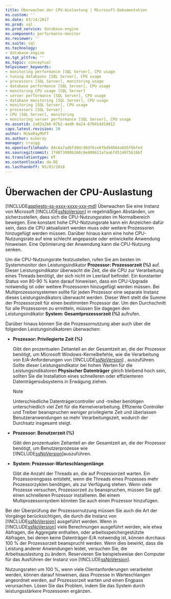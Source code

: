 ```yaml
---
title: Überwachen der CPU-Auslastung | Microsoft-Dokumentation
ms.custom: ''
ms.date: 03/14/2017
ms.prod: sql
ms.prod_service: database-engine
ms.component: performance-monitor
ms.reviewer: ''
ms.suite: sql
ms.technology:
- database-engine
ms.tgt_pltfrm: ''
ms.topic: conceptual
helpviewer_keywords:
- monitoring performance [SQL Server], CPU usage
- tuning databases [SQL Server], CPU usage
- processors [SQL Server], monitoring usage
- database performance [SQL Server], CPU usage
- monitoring CPU usage [SQL Server]
- server performance [SQL Server], CPU usage
- database monitoring [SQL Server], CPU usage
- monitoring [SQL Server], CPU usage
- processors [SQL Server]
- CPU [SQL Server], monitoring
- monitoring server performance [SQL Server], CPU usage
ms.assetid: 2a02a3b6-07b2-4ad0-8a24-670414d19812
caps.latest.revision: 20
author: MikeRayMSFT
ms.author: mikeray
manager: craigg
ms.openlocfilehash: 04c6a7ad6fd9dc98df6ce0fbd94884a8d5f6bfed
ms.sourcegitcommit: 1740f3090b168c0e809611a7aa6fd514075616bf
ms.translationtype: HT
ms.contentlocale: de-DE
ms.lasthandoff: 05/03/2018
---
```

# <a name="monitor-cpu-usage"></a>Überwachen der CPU-Auslastung
[!INCLUDE[appliesto-ss-xxxx-xxxx-xxx-md](../../includes/appliesto-ss-xxxx-xxxx-xxx-md.md)]
  Überwachen Sie eine Instanz von Microsoft [!INCLUDE[ssNoVersion](../../includes/ssnoversion-md.md)] in regelmäßigen Abständen, um sicherzustellen, dass sich die CPU-Nutzungsraten im Normalbereich bewegen. Eine konstant hohe CPU-Nutzungsrate kann ein Anzeichen dafür sein, dass die CPU aktualisiert werden muss oder weitere Prozessoren hinzugefügt werden müssen. Darüber hinaus kann eine hohe CPU-Nutzungsrate auf eine schlecht angepasste oder entwickelte Anwendung hinweisen. Eine Optimierung der Anwendung kann die CPU-Nutzung senken.  
  
 Um die CPU-Nutzungsrate festzustellen, rufen Sie am besten im Systemmonitor den Leistungsindikator **Prozessor: Prozessorzeit (%)** auf. Dieser Leistungsindikator überwacht die Zeit, die die CPU zur Verarbeitung eines Threads benötigt, der sich nicht im Leerlauf befindet. Ein konstanter Status von 80-90 % kann darauf hinweisen, dass ein CPU-Upgrade notwendig ist oder weitere Prozessoren hinzugefügt werden müssen. Bei Multiprozessorsystemen sollte für jeden Prozessor eine separate Instanz dieses Leistungsindikators überwacht werden. Dieser Wert stellt die Summe der Prozessorzeit für einen bestimmten Prozessor dar. Um den Durchschnitt für alle Prozessoren zu ermitteln, müssen Sie dagegen den Leistungsindikator **System: Gesamtprozessorzeit (%)** aufrufen.  
  
 Darüber hinaus können Sie die Prozessornutzung aber auch über die folgenden Leistungsindikatoren überwachen:  
  
-   **Prozessor: Privilegierte Zeit (%)**  
  
     Gibt den prozentualen Zeitanteil an der Gesamtzeit an, die der Prozessor benötigt, um Microsoft Windows-Kernelbefehle, wie die Verarbeitung von E/A-Anforderungen von [!INCLUDE[ssNoVersion](../../includes/ssnoversion-md.md)] , auszuführen. Sollte dieser Leistungsindikator bei hohen Werten für die Leistungsindikatoren **Physischer Datenträger** gleich bleibend hoch sein, sollten Sie die Installation eines schnelleren oder effizienteren Datenträgersubsystems in Erwägung ziehen.  
  
    > [!NOTE]  
    >  Unterschiedliche Datenträgercontroller und -treiber benötigen unterschiedlich viel Zeit für die Kernelverarbeitung. Effiziente Controller und Treiber beanspruchen weniger privilegierte Zeit und überlassen Benutzeranwendungen so mehr Verarbeitungszeit, wodurch der Durchsatz insgesamt steigt.  
  
-   **Prozessor: Benutzerzeit (%)**  
  
     Gibt den prozentualen Zeitanteil an der Gesamtzeit an, die der Prozessor benötigt, um Benutzerprozesse wie [!INCLUDE[ssNoVersion](../../includes/ssnoversion-md.md)]auszuführen.  
  
-   **System: Prozessor-Warteschlangenlänge**  
  
     Gibt die Anzahl der Threads an, die auf Prozessorzeit warten. Ein Prozessorengpass entsteht, wenn die Threads eines Prozesses mehr Prozessorzyklen benötigen, als zur Verfügung stehen. Wenn viele Prozesse versuchen, Prozessorzeit zu beanspruchen, müssen Sie ggf. einen schnelleren Prozessor installieren. Bei einem Multiprozessorsystem könnten Sie auch einen Prozessor hinzufügen.  
  
 Bei der Überprüfung der Prozessornutzung müssen Sie auch die Art der Vorgänge berücksichtigen, die durch die Instanz von [!INCLUDE[ssNoVersion](../../includes/ssnoversion-md.md)] ausgeführt werden. Wenn in [!INCLUDE[ssNoVersion](../../includes/ssnoversion-md.md)] viele Berechnungen ausgeführt werden, wie etwa Abfragen, die Aggregate enthalten, oder arbeitsspeichergestützte Abfragen, bei denen keine Datenträger-E/A notwendig ist, können durchaus 100 % der Prozessorzeit beansprucht werden. Wenn dies bewirkt, dass die Leistung anderer Anwendungen leidet, versuchen Sie, die Arbeitsauslastung zu ändern. Reservieren Sie beispielsweise den Computer für das Ausführen der Instanz von [!INCLUDE[ssNoVersion](../../includes/ssnoversion-md.md)].  
  
 Nutzungsraten um 100 %, wenn viele Clientanforderungen verarbeitet werden, können darauf hinweisen, dass Prozesse in Warteschlangen angeordnet werden, auf Prozessorzeit warten und einen Engpass verursachen. Lösen Sie das Problem, indem Sie das System durch leistungsstärkere Prozessoren ergänzen.  
  
  
